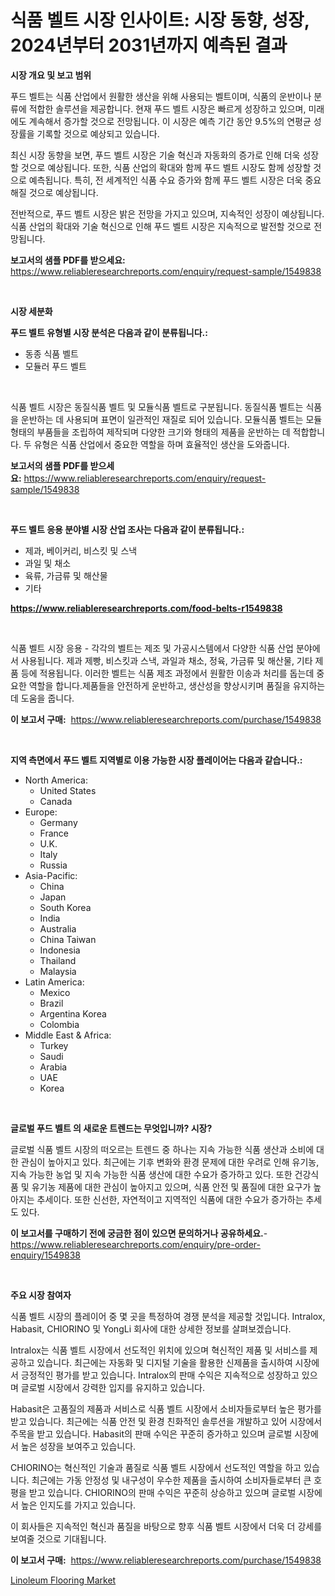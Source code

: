 <p><h1>식품 벨트 시장 인사이트: 시장 동향, 성장, 2024년부터 2031년까지 예측된 결과</h1></p><p><strong>시장 개요 및 보고 범위</strong></p>
<p><p>푸드 벨트는 식품 산업에서 원활한 생산을 위해 사용되는 벨트이며, 식품의 운반이나 분류에 적합한 솔루션을 제공합니다. 현재 푸드 벨트 시장은 빠르게 성장하고 있으며, 미래에도 계속해서 증가할 것으로 전망됩니다. 이 시장은 예측 기간 동안 9.5%의 연평균 성장률을 기록할 것으로 예상되고 있습니다.</p><p>최신 시장 동향을 보면, 푸드 벨트 시장은 기술 혁신과 자동화의 증가로 인해 더욱 성장할 것으로 예상됩니다. 또한, 식품 산업의 확대와 함께 푸드 벨트 시장도 함께 성장할 것으로 예측됩니다. 특히, 전 세계적인 식품 수요 증가와 함께 푸드 벨트 시장은 더욱 중요해질 것으로 예상됩니다.</p><p>전반적으로, 푸드 벨트 시장은 밝은 전망을 가지고 있으며, 지속적인 성장이 예상됩니다. 식품 산업의 확대와 기술 혁신으로 인해 푸드 벨트 시장은 지속적으로 발전할 것으로 전망됩니다.</p></p>
<p><strong>보고서의 샘플 PDF를 받으세요:</strong> <a href="https://www.reliableresearchreports.com/enquiry/request-sample/1549838">https://www.reliableresearchreports.com/enquiry/request-sample/1549838</a></p>
<p>&nbsp;</p>
<p><strong>시장 세분화</strong></p>
<p><strong>푸드 벨트 유형별 시장 분석은 다음과 같이 분류됩니다.:</strong></p>
<p><ul><li>동종 식품 벨트</li><li>모듈러 푸드 벨트</li></ul></p>
<p>&nbsp;</p>
<p><p>식품 벨트 시장은 동질식품 벨트 및 모듈식품 벨트로 구분됩니다. 동질식품 벨트는 식품을 운반하는 데 사용되며 표면이 일관적인 재질로 되어 있습니다. 모듈식품 벨트는 모듈 형태의 부품들을 조립하여 제작되며 다양한 크기와 형태의 제품을 운반하는 데 적합합니다. 두 유형은 식품 산업에서 중요한 역할을 하며 효율적인 생산을 도와줍니다.</p></p>
<p><strong>보고서의 샘플 PDF를 받으세요:</strong>&nbsp;<a href="https://www.reliableresearchreports.com/enquiry/request-sample/1549838">https://www.reliableresearchreports.com/enquiry/request-sample/1549838</a></p>
<p>&nbsp;</p>
<p><strong> 푸드 벨트 응용 분야별 시장 산업 조사는 다음과 같이 분류됩니다.:</strong></p>
<p><ul><li>제과, 베이커리, 비스킷 및 스낵</li><li>과일 및 채소</li><li>육류, 가금류 및 해산물</li><li>기타</li></ul></p>
<p><strong><a href="https://www.reliableresearchreports.com/food-belts-r1549838">https://www.reliableresearchreports.com/food-belts-r1549838</a></strong></p>
<p>&nbsp;</p>
<p><p>식품 벨트 시장 응용 - 각각의 벨트는 제조 및 가공시스템에서 다양한 식품 산업 분야에서 사용됩니다. 제과 제빵, 비스킷과 스낵, 과일과 채소, 정육, 가금류 및 해산물, 기타 제품 등에 적용됩니다. 이러한 벨트는 식품 제조 과정에서 원활한 이송과 처리를 돕는데 중요한 역할을 합니다.제품들을 안전하게 운반하고, 생산성을 향상시키며 품질을 유지하는데 도움을 줍니다.</p></p>
<p><strong>이 보고서 구매:</strong>&nbsp; <a href="https://www.reliableresearchreports.com/purchase/1549838">https://www.reliableresearchreports.com/purchase/1549838</a></p>
<p>&nbsp;</p>
<p><strong>지역 측면에서 푸드 벨트 지역별로 이용 가능한 시장 플레이어는 다음과 같습니다.:</strong></p>
<p><ul>
    <li>
        North America:
        <ul>
            <li>United States</li>
            <li>Canada</li>
        </ul>
    </li>
    <li>
        Europe:
        <ul>
            <li>Germany</li>
            <li>France</li>
            <li>U.K.</li>
            <li>Italy</li>
            <li>Russia</li>
        </ul>
    </li>
    <li>
        Asia-Pacific:
        <ul>
            <li>China</li>
            <li>Japan</li>
            <li>South Korea</li>
            <li>India</li>
            <li>Australia</li>
            <li>China Taiwan</li>
            <li>Indonesia</li>
            <li>Thailand</li>
            <li>Malaysia</li>
        </ul>
    </li>
    <li>
        Latin America:
        <ul>
            <li>Mexico</li>
            <li>Brazil</li>
            <li>Argentina Korea</li>
            <li>Colombia</li>
        </ul>
    </li>
    <li>
        Middle East & Africa:
        <ul>
            <li>Turkey</li>
            <li>Saudi</li>
            <li>Arabia</li>
            <li>UAE</li>
            <li>Korea</li>
        </ul>
    </li>
    </ul></p>
<p>&nbsp;</p>
<p><strong>글로벌 푸드 벨트 의 새로운 트렌드는 무엇입니까? 시장?</strong></p>
<p><p>글로벌 식품 벨트 시장의 떠오르는 트렌드 중 하나는 지속 가능한 식품 생산과 소비에 대한 관심이 높아지고 있다. 최근에는 기후 변화와 환경 문제에 대한 우려로 인해 유기농, 지속 가능한 농업 및 지속 가능한 식품 생산에 대한 수요가 증가하고 있다. 또한 건강식품 및 유기농 제품에 대한 관심이 높아지고 있으며, 식품 안전 및 품질에 대한 요구가 높아지는 추세이다. 또한 신선한, 자연적이고 지역적인 식품에 대한 수요가 증가하는 추세도 있다.</p></p>
<p><strong>이 보고서를 구매하기 전에 궁금한 점이 있으면 문의하거나 공유하세요.</strong>- <a href="https://www.reliableresearchreports.com/enquiry/pre-order-enquiry/1549838">https://www.reliableresearchreports.com/enquiry/pre-order-enquiry/1549838</a></p>
<p>&nbsp;</p>
<p><strong>주요 시장 참여자</strong></p>
<p><p>식품 벨트 시장의 플레이어 중 몇 곳을 특정하여 경쟁 분석을 제공할 것입니다. Intralox, Habasit, CHIORINO 및 YongLi 회사에 대한 상세한 정보를 살펴보겠습니다.</p><p>Intralox는 식품 벨트 시장에서 선도적인 위치에 있으며 혁신적인 제품 및 서비스를 제공하고 있습니다. 최근에는 자동화 및 디지털 기술을 활용한 신제품을 출시하여 시장에서 긍정적인 평가를 받고 있습니다. Intralox의 판매 수익은 지속적으로 성장하고 있으며 글로벌 시장에서 강력한 입지를 유지하고 있습니다.</p><p>Habasit은 고품질의 제품과 서비스로 식품 벨트 시장에서 소비자들로부터 높은 평가를 받고 있습니다. 최근에는 식품 안전 및 환경 친화적인 솔루션을 개발하고 있어 시장에서 주목을 받고 있습니다. Habasit의 판매 수익은 꾸준히 증가하고 있으며 글로벌 시장에서 높은 성장을 보여주고 있습니다.</p><p>CHIORINO는 혁신적인 기술과 품질로 식품 벨트 시장에서 선도적인 역할을 하고 있습니다. 최근에는 가동 안정성 및 내구성이 우수한 제품을 출시하여 소비자들로부터 큰 호평을 받고 있습니다. CHIORINO의 판매 수익은 꾸준히 상승하고 있으며 글로벌 시장에서 높은 인지도를 가지고 있습니다.</p><p>이 회사들은 지속적인 혁신과 품질을 바탕으로 향후 식품 벨트 시장에서 더욱 더 강세를 보여줄 것으로 기대됩니다.</p></p>
<p><strong>이 보고서 구매:</strong>&nbsp;&nbsp;<a href="https://www.reliableresearchreports.com/purchase/1549838">https://www.reliableresearchreports.com/purchase/1549838</a></p>
<p><p><a href="https://eight-handstand-8fb.notion.site/Linoleum-Flooring-Market-Size-Share-Trends-Analysis-Report-By-Application-Regional-Outlook-Comp-4c311aec310d400faa363c0dabaffec7">Linoleum Flooring Market</a></p></p>